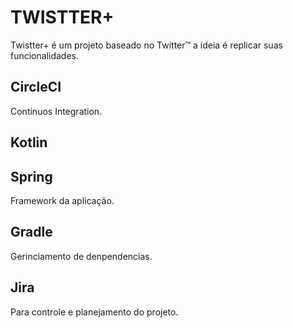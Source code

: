 # TWISTTER+
<p> Twistter+ é um projeto baseado no Twitter™ a ideia é replicar suas funcionalidades.</p>

## CircleCI
<p>Continuos Integration.</p>

## Kotlin

## Spring
<p> Framework da aplicação.</p>

## Gradle
<p> Gerinciamento de denpendencias.</p>

## Jira
<p> Para controle e planejamento do projeto.</p>